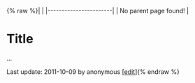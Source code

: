 {% raw %}|                       |
|-----------------------|
| No parent page found! |

# Title

...

Last update: 2011-10-09 by anonymous [[edit](https://github.com/delph-in/docs/wiki/SlideTemplate/_edit)]{% endraw %}